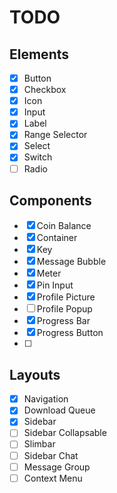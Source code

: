 # TODO

## Elements

- [x] Button
- [x] Checkbox
- [x] Icon
- [x] Input
- [x] Label
- [x] Range Selector
- [x] Select
- [x] Switch
- [ ] Radio

## Components

- [x] Coin Balance
- [x] Container
- [x] Key
- [x] Message Bubble
- [x] Meter
- [x] Pin Input
- [x] Profile Picture
- [ ] Profile Popup
- [x] Progress Bar
- [x] Progress Button
- [ ] 

## Layouts

- [x] Navigation
- [x] Download Queue
- [x] Sidebar
- [ ] Sidebar Collapsable
- [ ] Slimbar
- [ ] Sidebar Chat
- [ ] Message Group
- [ ] Context Menu
